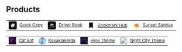 <h2>Products</h2>

<table>
	<td>
		<img
			height="22"
			width="22"
			align="center"
			src="https://raw.githubusercontent.com/Kaosc/product-assets/main/products/quickcopy/logo.png"
		/> 
		<a href="https://play.google.com/store/apps/details?id=com.Kaosc.quickcopy" target="_blank">
			<small>Quick Copy</small>
		</a>
	</td>
	<td>
		<img
			height="22"
			width="22"
			align="center"
			src="https://raw.githubusercontent.com/Kaosc/product-assets/main/products/driverbook/logo.png"
		/> 
		<a href="https://play.google.com/store/apps/details?id=com.Kaosc.SrcKitab" target="_blank">
			<small>Driver Book</small>
		</a>
	</td>
	<td>
		<img
			height="18"
			width="20"
			align="center"
			src="https://raw.githubusercontent.com/Kaosc/product-assets/main/products/bookmarkhub/logo.png"
		/> 
		<a href="https://chrome.google.com/webstore/detail/bookmark-hub/eikgkolbokmiboemcnhdpfcpnilkomhd" target="_blank">
			<small>Bookmark Hub</small>
		</a>
	</td>
	<td>
		<img
			height="21"
			width="21"
			align="center"
			src="https://raw.githubusercontent.com/Kaosc/product-assets/main/products/sunsetsunrise/logo.png"
		/> 
		<a href="https://chrome.google.com/webstore/detail/sunset-sunrise/gkfelccnlfiipepkjfmgbkaebppelfma" target="_blank">
			<small>Sunset Sunrise</small>
		</a>
	</td>
</table>
<table>
	<td>
		<img
			height="20"
			width="20"
			align="center"
			src="https://raw.githubusercontent.com/Kaosc/product-assets/main/products/catbot/logo.png"
		/> 
		<a href="https://top.gg/bot/1052869011366477844?s=0832d84bff8e3" target="_blank">
			<small>Cat Bot</small>
		</a>
	</td>
	<td>
		<img
			height="19"
			width="19"
			align="center"
			src="https://raw.githubusercontent.com/Kaosc/product-assets/main/products/kavaklakerda/logo.png"
		/> 
		<a href="https://kavaklakerda.vercel.app" target="_blank">
			<small>Kavaklakerda</small>
		</a>
	</td>
	<td>
		<img
			height="20"
			width="20"
			align="center"
			src="https://raw.githubusercontent.com/Kaosc/product-assets/main/products/hyletheme/logo.png"
		/> 
		<a href="https://marketplace.visualstudio.com/items?itemName=Kaosc.hyle" target="_blank">
			<small>Hyle Theme</small>
		</a>
	</td>
	<td>
		<img
			height="20"
			width="20"
			align="center"
			src="https://lh3.googleusercontent.com/ak-3vc_3akW-gNaXSWtzMzbEhyUiSj7DfSn93ssFyZPhGsFZZTmT6lkXe-bw9azifLUgB272tP1vBte-axssG6ELySQ=s60"
		/> 
		<a href="https://chromewebstore.google.com/detail/night-city/hbgdgmaingeagmgmcfjpfndeamciggbl" target="_blank">
			<small>Night City Theme</small>
		</a>
	</td>
</table>
